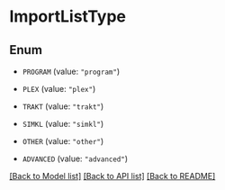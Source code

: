 # ImportListType

## Enum


* `PROGRAM` (value: `"program"`)

* `PLEX` (value: `"plex"`)

* `TRAKT` (value: `"trakt"`)

* `SIMKL` (value: `"simkl"`)

* `OTHER` (value: `"other"`)

* `ADVANCED` (value: `"advanced"`)


[[Back to Model list]](../README.md#documentation-for-models) [[Back to API list]](../README.md#documentation-for-api-endpoints) [[Back to README]](../README.md)


